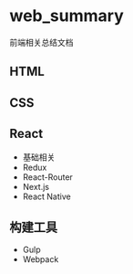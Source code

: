 # web_summary
前端相关总结文档

## HTML

## CSS

## React
* 基础相关
* Redux
* React-Router
* Next.js
* React Native


## 构建工具
* Gulp
* Webpack